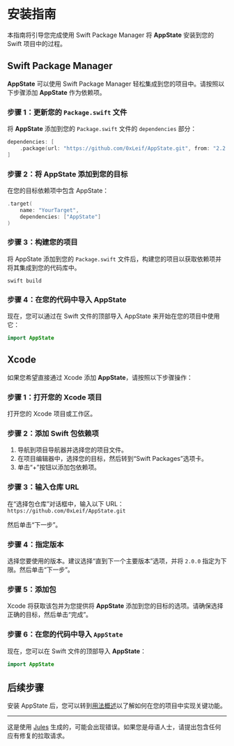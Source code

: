 # 安装指南

本指南将引导您完成使用 Swift Package Manager 将 **AppState** 安装到您的 Swift 项目中的过程。

## Swift Package Manager

**AppState** 可以使用 Swift Package Manager 轻松集成到您的项目中。请按照以下步骤添加 **AppState** 作为依赖项。

### 步骤 1：更新您的 `Package.swift` 文件

将 **AppState** 添加到您的 `Package.swift` 文件的 `dependencies` 部分：

```swift
dependencies: [
    .package(url: "https://github.com/0xLeif/AppState.git", from: "2.2.0")
]
```

### 步骤 2：将 AppState 添加到您的目标

在您的目标依赖项中包含 AppState：

```swift
.target(
    name: "YourTarget",
    dependencies: ["AppState"]
)
```

### 步骤 3：构建您的项目

将 AppState 添加到您的 `Package.swift` 文件后，构建您的项目以获取依赖项并将其集成到您的代码库中。

```
swift build
```

### 步骤 4：在您的代码中导入 AppState

现在，您可以通过在 Swift 文件的顶部导入 AppState 来开始在您的项目中使用它：

```swift
import AppState
```

## Xcode

如果您希望直接通过 Xcode 添加 **AppState**，请按照以下步骤操作：

### 步骤 1：打开您的 Xcode 项目

打开您的 Xcode 项目或工作区。

### 步骤 2：添加 Swift 包依赖项

1. 导航到项目导航器并选择您的项目文件。
2. 在项目编辑器中，选择您的目标，然后转到“Swift Packages”选项卡。
3. 单击“+”按钮以添加包依赖项。

### 步骤 3：输入仓库 URL

在“选择包仓库”对话框中，输入以下 URL：`https://github.com/0xLeif/AppState.git`

然后单击“下一步”。

### 步骤 4：指定版本

选择您要使用的版本。建议选择“直到下一个主要版本”选项，并将 `2.0.0` 指定为下限。然后单击“下一步”。

### 步骤 5：添加包

Xcode 将获取该包并为您提供将 **AppState** 添加到您的目标的选项。请确保选择正确的目标，然后单击“完成”。

### 步骤 6：在您的代码中导入 `AppState`

现在，您可以在 Swift 文件的顶部导入 **AppState**：

```swift
import AppState
```

## 后续步骤

安装 AppState 后，您可以转到[用法概述](usage-overview.md)以了解如何在您的项目中实现关键功能。

---
这是使用 [Jules](https://jules.google) 生成的，可能会出现错误。如果您是母语人士，请提出包含任何应有修复的拉取请求。
